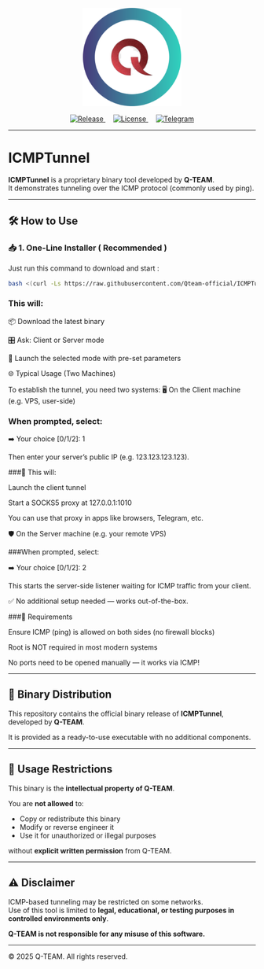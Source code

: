 <p align="center">
  <img src="assets/Q-TEAM.png" width="200">
</p>

<p align="center">
  <a href="./releases">
    <img src="https://img.shields.io/badge/RELEASES-v1.0.0-blue.svg" alt="Release">
  </a>
  &nbsp;&nbsp;&nbsp;
  <a href="https://github.com/Qteam-official/ICMPTunnel/blob/main/LICENSE">
    <img src="https://img.shields.io/badge/LICENSE-Q T E A M-red.svg" alt="License">
  </a>
   &nbsp;&nbsp;&nbsp;
  <a href="https://t.me/Qteam_official">
    <img src="https://img.shields.io/badge/Telegram-Q T E A M-green.svg" alt="Telegram">
  </a>
</p>



---

# ICMPTunnel

**ICMPTunnel** is a proprietary binary tool developed by **Q-TEAM**.  
It demonstrates tunneling over the ICMP protocol (commonly used by ping).


---

## 🛠️ How to Use

### 📥 1. One-Line Installer ( Recommended )

Just run this command to download and start :

```bash
bash <(curl -Ls https://raw.githubusercontent.com/Qteam-official/ICMPTunnel/main/install.sh)
```

### This will:

  📦 Download the latest binary

  🎛 Ask: Client or Server mode

  🚀 Launch the selected mode with pre-set parameters

  🌐 Typical Usage (Two Machines)

  To establish the tunnel, you need two systems:
  🖥️ On the Client machine (e.g. VPS, user-side)

### When prompted, select:

  ➡️ Your choice [0/1/2]: 1

  Then enter your server’s public IP (e.g. 123.123.123.123).

###🔌 This will:

  Launch the client tunnel

  Start a SOCKS5 proxy at 127.0.0.1:1010

  You can use that proxy in apps like browsers, Telegram, etc.

  🛡️ On the Server machine (e.g. your remote VPS)

###When prompted, select:

  ➡️ Your choice [0/1/2]: 2

  This starts the server-side listener waiting for ICMP traffic from your client.

  ✅ No additional setup needed — works out-of-the-box.

###🔐 Requirements

  Ensure ICMP (ping) is allowed on both sides (no firewall blocks)

  Root is NOT required in most modern systems

  No ports need to be opened manually — it works via ICMP!

---


## 🧱 Binary Distribution

This repository contains the official binary release of **ICMPTunnel**, developed by **Q-TEAM**.

It is provided as a ready-to-use executable with no additional components.

---

## 🚫 Usage Restrictions

This binary is the **intellectual property of Q-TEAM**.

You are **not allowed** to:
- Copy or redistribute this binary
- Modify or reverse engineer it
- Use it for unauthorized or illegal purposes

without **explicit written permission** from Q-TEAM.


---


## ⚠️ Disclaimer

ICMP-based tunneling may be restricted on some networks.  
Use of this tool is limited to **legal, educational, or testing purposes in controlled environments only**.

**Q-TEAM is not responsible for any misuse of this software.**

---

© 2025 Q-TEAM. All rights reserved.

